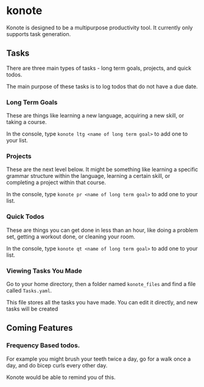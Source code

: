 # konote 

Konote is designed to be a multipurpose productivity tool. It currently only supports task generation.

## Tasks

There are three main types of tasks - long term goals, projects, and quick todos. 

The main purpose of these tasks is to log todos that do not have a due date. 

### Long Term Goals
These are things like learning a new language, acquiring a new skill, or taking a course.

In the console, type `konote ltg <name of long term goal>` to add one to your list.

### Projects
These are the next level below. 
It might be something like learning a specific grammar structure within the language, learning a certain skill, or completing a project within that course.

In the console, type `konote pr <name of long term goal>` to add one to your list.

### Quick Todos
These are things you can get done in less than an hour, like doing a problem set,
getting a workout done, or cleaning your room.

In the console, type `konote qt <name of long term goal>` to add one to your list.

### Viewing Tasks You Made
Go to your home directory, then a folder named `konote_files` and find a file called `Tasks.yaml`.

This file stores all the tasks you have made. You can edit it directly, and new tasks will be created

## Coming Features

### Frequency Based todos. 

For example you might brush your teeth twice a day, go for a walk once a day, and do bicep curls every other day.

Konote would be able to remind you of this.
